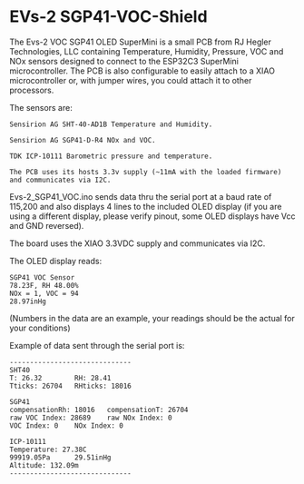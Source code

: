 # EVs-2 SGP41-VOC-Shield
The Evs-2 VOC SGP41 OLED SuperMini is a small PCB from RJ Hegler Technologies, LLC containing Temperature, Humidity, Pressure, VOC and NOx sensors designed to connect to the ESP32C3 SuperMini microcontroller. The PCB is also configurable to easily attach to a XIAO microcontroller or, with jumper wires, you could attach it to other processors.

The sensors are: 

	Sensirion AG SHT-40-AD1B Temperature and Humidity. 
 
	Sensirion AG SGP41-D-R4 NOx and VOC. 
 
	TDK ICP-10111 Barometric pressure and temperature. 
 
	The PCB uses its hosts 3.3v supply (~11mA with the loaded firmware) and communicates via I2C.
 

Evs-2_SGP41_VOC.ino sends data thru the serial port at a baud rate of 115,200 and also displays 4 lines to the included OLED display (if you are using a different display, please verify pinout, some OLED displays have Vcc and GND reversed). 

The board uses the XIAO 3.3VDC supply and communicates via I2C.

The OLED display reads:

	SGP41 VOC Sensor
	78.23F, RH 48.00%
	NOx = 1, VOC = 94
	28.97inHg
 
(Numbers in the data are an example, your readings should be the actual for your conditions)

Example of data sent through the serial port is:

	------------------------------
	SHT40
	T: 26.32        RH: 28.41
	Tticks: 26704   RHticks: 18016

	SGP41
	compensationRh: 18016   compensationT: 26704
	raw VOC Index: 28689    raw NOx Index: 0
	VOC Index: 0    NOx Index: 0

	ICP-10111
	Temperature: 27.38C
	99919.05Pa      29.51inHg
	Altitude: 132.09m
	------------------------------


